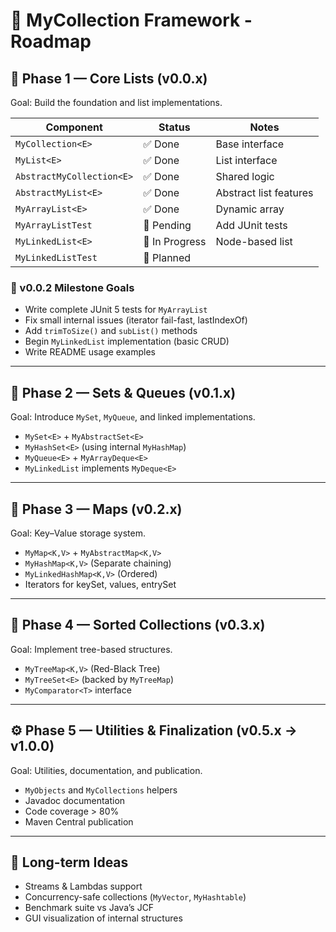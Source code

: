 # 🚀 MyCollection Framework - Roadmap

## 🧩 Phase 1 — Core Lists (v0.0.x)
Goal: Build the foundation and list implementations.

| Component | Status | Notes |
|------------|---------|-------|
| `MyCollection<E>` | ✅ Done | Base interface |
| `MyList<E>` | ✅ Done | List interface |
| `AbstractMyCollection<E>` | ✅ Done | Shared logic |
| `AbstractMyList<E>` | ✅ Done | Abstract list features |
| `MyArrayList<E>` | ✅ Done | Dynamic array |
| `MyArrayListTest` | 🧪 Pending | Add JUnit tests |
| `MyLinkedList<E>` | 🚧 In Progress | Node-based list |
| `MyLinkedListTest` | 🧪 Planned |  |

### 🎯 v0.0.2 Milestone Goals
- Write complete JUnit 5 tests for `MyArrayList`
- Fix small internal issues (iterator fail-fast, lastIndexOf)
- Add `trimToSize()` and `subList()` methods
- Begin `MyLinkedList` implementation (basic CRUD)
- Write README usage examples

---

## 🧱 Phase 2 — Sets & Queues (v0.1.x)
Goal: Introduce `MySet`, `MyQueue`, and linked implementations.

- `MySet<E>` + `MyAbstractSet<E>`
- `MyHashSet<E>` (using internal `MyHashMap`)
- `MyQueue<E>` + `MyArrayDeque<E>`
- `MyLinkedList` implements `MyDeque<E>`

---

## 🔑 Phase 3 — Maps (v0.2.x)
Goal: Key–Value storage system.

- `MyMap<K,V>` + `MyAbstractMap<K,V>`
- `MyHashMap<K,V>` (Separate chaining)
- `MyLinkedHashMap<K,V>` (Ordered)
- Iterators for keySet, values, entrySet

---

## 🌳 Phase 4 — Sorted Collections (v0.3.x)
Goal: Implement tree-based structures.

- `MyTreeMap<K,V>` (Red-Black Tree)
- `MyTreeSet<E>` (backed by `MyTreeMap`)
- `MyComparator<T>` interface

---

## ⚙️ Phase 5 — Utilities & Finalization (v0.5.x → v1.0.0)
Goal: Utilities, documentation, and publication.

- `MyObjects` and `MyCollections` helpers
- Javadoc documentation
- Code coverage > 80%
- Maven Central publication

---

## 🧠 Long-term Ideas
- Streams & Lambdas support
- Concurrency-safe collections (`MyVector`, `MyHashtable`)
- Benchmark suite vs Java’s JCF
- GUI visualization of internal structures

